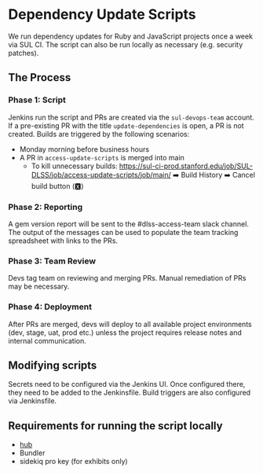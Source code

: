 # Dependency Update Scripts

We run dependency updates for Ruby and JavaScript projects once a week via SUL CI. The script can also be run locally as necessary (e.g. security patches).

## The Process

### Phase 1: Script
Jenkins run the script and PRs are created via the `sul-devops-team` account. If a pre-existing PR with the title `update-dependencies` is open, a PR is not created. Builds are triggered by the following scenarios:
- Monday morning before business hours
- A PR in `access-update-scripts` is merged into main
  - To kill unnecessary builds: https://sul-ci-prod.stanford.edu/job/SUL-DLSS/job/access-update-scripts/job/main/ ➡️ Build History ➡️ Cancel build button (🆇)

### Phase 2: Reporting
A gem version report will be sent to the #dlss-access-team slack channel.  The output of the messages can be used to populate the team tracking spreadsheet with links to the PRs.

### Phase 3: Team Review
Devs tag team on reviewing and merging PRs. Manual remediation of PRs may be necessary.

### Phase 4: Deployment
After PRs are merged, devs will deploy to all available project environments (dev, stage, uat, prod etc.) unless the project requires release notes and internal communication.

## Modifying scripts
Secrets need to be configured via the Jenkins UI. Once configured there, they need to be added to the Jenkinsfile. Build triggers are also configured via Jenkinsfile.

## Requirements for running the script locally
- [hub](https://hub.github.com/)
- Bundler
- sidekiq pro key (for exhibits only)

